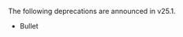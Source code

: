 The following deprecations are announced in v25.1.

- Bullet

[#]: https://github.com/cockroachdb/cockroach/pull/
